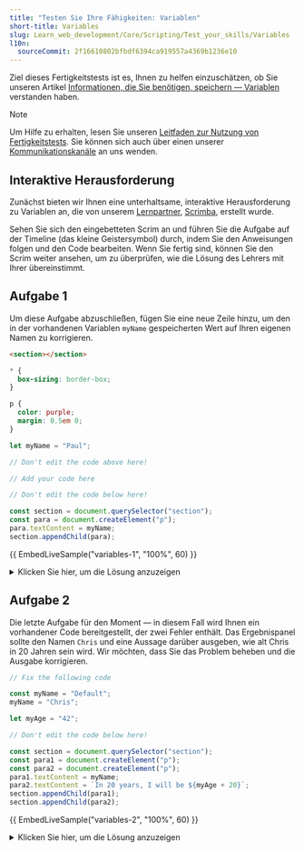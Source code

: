 ```yaml
---
title: "Testen Sie Ihre Fähigkeiten: Variablen"
short-title: Variables
slug: Learn_web_development/Core/Scripting/Test_your_skills/Variables
l10n:
  sourceCommit: 2f16610802bfbdf6394ca919557a4369b1236e10
---
```


Ziel dieses Fertigkeitstests ist es, Ihnen zu helfen einzuschätzen, ob Sie unseren Artikel [Informationen, die Sie benötigen, speichern — Variablen](/de/docs/Learn_web_development/Core/Scripting/Variables) verstanden haben.

> [!NOTE]
> Um Hilfe zu erhalten, lesen Sie unseren [Leitfaden zur Nutzung von Fertigkeitstests](/de/docs/Learn_web_development#test_your_skills). Sie können sich auch über einen unserer [Kommunikationskanäle](/de/docs/MDN/Community/Communication_channels) an uns wenden.

## Interaktive Herausforderung

Zunächst bieten wir Ihnen eine unterhaltsame, interaktive Herausforderung zu Variablen an, die von unserem [Lernpartner](/de/docs/MDN/Writing_guidelines/Learning_content#partner_links_and_embeds), [Scrimba](https://scrimba.com/home), erstellt wurde.

Sehen Sie sich den eingebetteten Scrim an und führen Sie die Aufgabe auf der Timeline (das kleine Geistersymbol) durch, indem Sie den Anweisungen folgen und den Code bearbeiten. Wenn Sie fertig sind, können Sie den Scrim weiter ansehen, um zu überprüfen, wie die Lösung des Lehrers mit Ihrer übereinstimmt.

<scrim-inline url="https://scrimba.com/learn-javascript-c0v/~011" scrimtitle="Variablen üben" survey="true"></scrim-inline>

## Aufgabe 1

Um diese Aufgabe abzuschließen, fügen Sie eine neue Zeile hinzu, um den in der vorhandenen Variablen `myName` gespeicherten Wert auf Ihren eigenen Namen zu korrigieren.

<!-- Code shared across examples -->

```html hidden live-sample___variables-1 live-sample___variables-2
<section></section>
```

```css hidden live-sample___variables-1 live-sample___variables-2
* {
  box-sizing: border-box;
}

p {
  color: purple;
  margin: 0.5em 0;
}
```

<!-- Example-specific code -->

```js live-sample___variables-1
let myName = "Paul";

// Don't edit the code above here!

// Add your code here

// Don't edit the code below here!

const section = document.querySelector("section");
const para = document.createElement("p");
para.textContent = myName;
section.appendChild(para);
```

{{ EmbedLiveSample("variables-1", "100%", 60) }}

<details>
<summary>Klicken Sie hier, um die Lösung anzuzeigen</summary>

Ihr fertiges JavaScript sollte etwa so aussehen:

```js
// ...
// Don't edit the code above here!

myName = "Chris";

// Don't edit the code below here!
// ...
```

</details>

## Aufgabe 2

Die letzte Aufgabe für den Moment — in diesem Fall wird Ihnen ein vorhandener Code bereitgestellt, der zwei Fehler enthält. Das Ergebnispanel sollte den Namen `Chris` und eine Aussage darüber ausgeben, wie alt Chris in 20 Jahren sein wird. Wir möchten, dass Sie das Problem beheben und die Ausgabe korrigieren.

```js live-sample___variables-2
// Fix the following code

const myName = "Default";
myName = "Chris";

let myAge = "42";

// Don't edit the code below here!

const section = document.querySelector("section");
const para1 = document.createElement("p");
const para2 = document.createElement("p");
para1.textContent = myName;
para2.textContent = `In 20 years, I will be ${myAge + 20}`;
section.appendChild(para1);
section.appendChild(para2);
```

{{ EmbedLiveSample("variables-2", "100%", 60) }}

<details>
<summary>Klicken Sie hier, um die Lösung anzuzeigen</summary>

Ihr fertiges JavaScript sollte etwa so aussehen:

```js
// Turn the const into a let, so the value can be changed
let myName = "Default";
myName = "Chris";

// myAge needs to have a number datatype
let myAge = 42;

// Don't edit the code below here!
// ...
```

</details>
